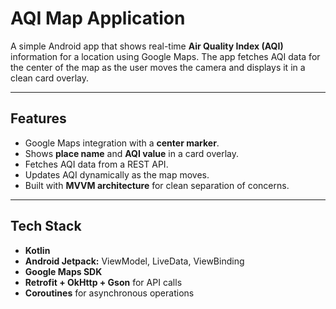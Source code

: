 # AQI Map Application

A simple Android app that shows real-time **Air Quality Index (AQI)** information for a location using Google Maps. The app fetches AQI data for the center of the map as the user moves the camera and displays it in a clean card overlay.

---

## Features

- Google Maps integration with a **center marker**.
- Shows **place name** and **AQI value** in a card overlay.
- Fetches AQI data from a REST API.
- Updates AQI dynamically as the map moves.
- Built with **MVVM architecture** for clean separation of concerns.

---



## Tech Stack

- **Kotlin**  
- **Android Jetpack:** ViewModel, LiveData, ViewBinding  
- **Google Maps SDK**  
- **Retrofit + OkHttp + Gson** for API calls  
- **Coroutines** for asynchronous operations  


